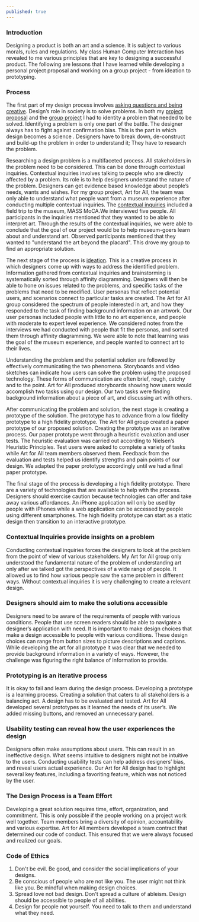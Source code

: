 ```yaml
---
published: true
---
```


### Introduction


Designing a product is both an art and a science. It is subject to various morals, rules and regulations. My class Human Computer Interaction has revealed to me various principles that are key to designing a successful product. The following are lessons that I have learned while developing a personal project proposal and working on a group project - from ideation to prototyping.




### Process


The first part of my design process involves [asking questions and being creative](http://stephanieliu.me/hciproject/project-proposal/). Design’s role in society is to solve problems. In both my [project proposal](https://clifmak.github.io/2018-02-12-project-proposal/) and the [group project](http://stephanieliu.me/hciproject/project-proposal/) I had to identity a problem that needed to be solved. Identifying a problem is only one part of the battle. The designer always has to fight against confirmation bias. This is the part in which design becomes a science . Designers have to break down, de-construct and build-up the problem in order to understand it; They have to research the problem.


Researching a design problem is a multifaceted process. All stakeholders in the problem need to be considered. This can be done through contextual inquiries. Contextual inquiries involves talking to people who are directly affected by a problem. Its role is to help designers understand the nature of the problem. Designers can get evidence based knowledge about people’s needs, wants and wishes. For my group project, Art for All, the team was only able to understand what people want from a museum experience after conducting multiple contextual inquiries. The [contextual inquiries](http://stephanieliu.me/hciproject/design-research-goals-stakeholders-and-participants/) included a field trip to the museum, MASS MoCA.We interviewed five people. All participants in the inquiries mentioned that they wanted to be able to interpret art. Through the results of the contextual inquiries, we were able to conclude that the goal of our project would be to help museum-goers learn about and understand art. Observed participants mentioned that they wanted to "understand the art beyond the placard". This drove my group to find an appropriate solution.


The next stage of the process is [ideation](http://stephanieliu.me/hciproject/project-ideation/). This is a creative process in which designers come up with ways to address the identified problem. Information gathered from contextual inquiries and brainstorming is systematically sorted through affinity diagramming. Designers will then be able to hone on issues related to the problems, and specific tasks of the problems that need to be modified. User personas that reflect potential users, and scenarios connect to particular tasks are created. The Art for All group considered the spectrum of people interested in art, and how they responded to the task of finding background information on an artwork. Our user personas included people with little to no art experience, and people with moderate to expert level experience. We considered notes from the interviews we had conducted with people that fit the personas, and sorted them through affinity diagramming. We were able to note that learning was the goal of the museum experience, and people wanted to connect art to their lives. 


Understanding the problem and the potential solution are followed by effectively communicating the two phenomena. Storyboards and video sketches can indicate how users can solve the problem using the proposed technology. These forms of communication are often brief, rough, catchy and to the point. Art for All produced storyboards showing how users would accomplish two tasks using our design. Our two tasks were finding background information about a piece of art, and discussing art with others. 


After communicating the problem and solution, the next stage is creating a prototype of the solution. The prototype has to advance from a low fidelity prototype to a high fidelity prototype. The Art for All group created a paper prototype of our proposed solution. Creating the prototype was an iterative process. Our paper prototype went through a heuristic evaluation and user tests. The heuristic evaluation was carried out according to Nielsen’s Heuristic Principles. Test users were asked to complete a variety of tasks while Art for All team members observed them. Feedback from the evaluation and tests helped us identify strengths and pain points of our design. We adapted the paper prototype accordingly until we had a final paper prototype.

The final stage of the process is developing a high fidelity prototype. There are a variety of technologies that are available to help with the process. Designers should exercise caution because technologies can offer and take away various affordances. An iPhone application will only be used by people with iPhones while a web application can be accessed by people using different smartphones. The high fidelity prototype can start as a static design then transition to an interactive prototype. 


### Contextual Inquiries provide insights on a problem


Conducting contextual inquiries forces the designers to look at the problem from the point of view of various stakeholders. My Art for All group only understood the fundamental nature of the problem of understanding art only after we talked got the perspectives of a wide range of people. It allowed us to find how various people saw the same problem in different ways. Without contextual inquiries it is very challenging to create a relevant design.


### Designers should aim to make the solutions accessible


Designers need to be aware of the requirements of people with various conditions. People that use screen readers should be able to navigate a designer’s application with need. It is important to make design choices that make a design accessible to people with various conditions. These design choices can range from button sizes to picture descriptions and captions. While developing the art for all prototype it was clear that we needed to provide background information in a variety of ways. However, the challenge was figuring the right balance of information to provide.


### Prototyping is an iterative process


It is okay to fail and learn during the design process. Developing a prototype is a learning process. Creating a solution that caters to all stakeholders is a balancing act. A design has to be evaluated and tested. Art for All developed several prototypes as it learned the needs of its user’s. We added missing buttons, and removed an unnecessary panel.


### Usability testing can reveal how the user experiences the design


Designers often make assumptions about users. This can result in an ineffective design. What seems intuitive to designers might not be intuitive to the users. Conducting usability tests can help address designers’ bias, and reveal users actual experience. Our Art for All design had to highlight several key features, including a favoriting feature, which was not noticed by the user.


### The Design Process is a Team Effort


Developing a great solution requires time, effort, organization, and commitment. This is only possible if the people working on a project work well together. Team members bring a diversity of opinion, accountability and various expertise. Art for All members developed a team contract that determined our code of conduct. This ensured that we were always focused and realized our goals.

### Code of Ethics

1. Don't be evil. Be good, and consider the social implications of your designs.
2. Be conscious of people who are not like you. The user might not think like you. Be mindful when making design choices.
3. Spread love not bad design. Don't spread a culture of ableism. Design should be accessible to people of all abilities.
4. Design for people not yourself. You need to talk to them and understand what they need.
